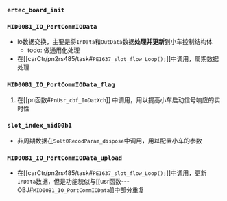 ### `ertec_board_init`


### `MID00B1_IO_PortCommIOData`
- io数据交换，主要是将`InData`和`OutData`数据**处理并更新**到小车控制结构体
	- todo:  做通用化处理
- 在[[carCtr/pn2rs485/task#`PE1637_slot_flow_Loop();`]]中调用，周期数据处理
### `MID00B1_IO_PortCommIOData_flag`
1. 在[[pn函数#`PnUsr_cbf_IoDatXch`]]  中调用，用以提高小车启动信号响应的实时性

### `slot_index_mid00b1`
- 非周期数据在`Solt0RecodParam_dispose`中调用，用以配置小车的参数

### `MID00B1_IO_PortCommIOData_upload`
- 在[[carCtr/pn2rs485/task#`PE1637_slot_flow_Loop();`]]中调用，更新`InData`数据，但是功能貌似与[[usr函数---OBJ#`MID00B1_IO_PortCommIOData`]]中部分重复

